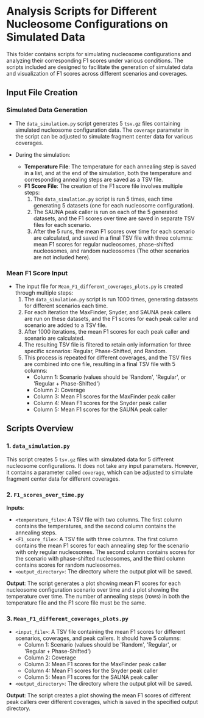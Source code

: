 # Analysis Scripts for Different Nucleosome Configurations on Simulated Data

This folder contains scripts for simulating nucleosome configurations and analyzing their corresponding F1 scores under various conditions. The scripts included are designed to facilitate the generation of simulated data and visualization of F1 scores across different scenarios and coverages.

## Input File Creation

### Simulated Data Generation
- The `data_simulation.py` script generates 5 `tsv.gz` files containing simulated nucleosome configuration data. The `coverage` parameter in the script can be adjusted to simulate fragment center data for various coverages.

- During the simulation:
  - **Temperature File**: The temperature for each annealing step is saved in a list, and at the end of the simulation, both the temperature and corresponding annealing steps are saved as a TSV file.
  - **F1 Score File**: The creation of the F1 score file involves multiple steps:
    1. The `data_simulation.py` script is run 5 times, each time generating 5 datasets (one for each nucleosome configuration). 
    2. The SAUNA peak caller is run on each of the 5 generated datasets, and the F1 scores over time are saved in separate TSV files for each scenario.
    3. After the 5 runs, the mean F1 scores over time for each scenario are calculated, and saved in a final TSV file with three columns: mean F1 scores for regular nucleosomes, phase-shifted nucleosomes, and random nucleosomes (The other scenarios are not included here).

### Mean F1 Score Input
- The input file for `Mean_F1_different_coverages_plots.py` is created through multiple steps:
  1. The `data_simulation.py` script is run 1000 times, generating datasets for different scenarios each time.
  2. For each iteration the MaxFinder, Snyder, and SAUNA peak callers are run on these datasets, and the F1 scores for each peak caller and scenario are added to a TSV file.
  3. After 1000 iterations, the mean F1 scores for each peak caller and scenario are calculated.
  4. The resulting TSV file is filtered to retain only information for three specific scenarios: Regular, Phase-Shifted, and Random.
  5. This process is repeated for different coverages, and the TSV files are combined into one file, resulting in a final TSV file with 5 columns:
     - Column 1: Scenario (values should be 'Random', 'Regular', or 'Regular + Phase-Shifted')
     - Column 2: Coverage
     - Column 3: Mean F1 scores for the MaxFinder peak caller
     - Column 4: Mean F1 scores for the Snyder peak caller
     - Column 5: Mean F1 scores for the SAUNA peak caller

## Scripts Overview

### 1. `data_simulation.py`
This script creates 5 `tsv.gz` files with simulated data for 5 different nucleosome configurations. It does not take any input parameters. However, it contains a parameter called `coverage`, which can be adjusted to simulate fragment center data for different coverages.

### 2. `F1_scores_over_time.py`
**Inputs**:
- `<temperature_file>`: A TSV file with two columns. The first column contains the temperatures, and the second column contains the annealing steps.
- `<F1_score_file>`: A TSV file with three columns. The first column contains the mean F1 scores for each annealing step for the scenario with only regular nucleosomes. The second column contains scores for the scenario with phase-shifted nucleosomes, and the third column contains scores for random nucleosomes.
- `<output_directory>`: The directory where the output plot will be saved.

**Output**: The script generates a plot showing mean F1 scores for each nucleosome configuration scenario over time and a plot showing the temperature over time. The number of annealing steps (rows) in both the temperature file and the F1 score file must be the same.


### 3. `Mean_F1_different_coverages_plots.py`
- `<input_file>`: A TSV file containing the mean F1 scores for different scenarios, coverages, and peak callers. It should have 5 columns:
  - Column 1: Scenario (values should be 'Random', 'Regular', or 'Regular + Phase-Shifted')
  - Column 2: Coverage
  - Column 3: Mean F1 scores for the MaxFinder peak caller
  - Column 4: Mean F1 scores for the Snyder peak caller
  - Column 5: Mean F1 scores for the SAUNA peak caller
- `<output_directory>`: The directory where the output plot will be saved.

**Output**: The script creates a plot showing the mean F1 scores of different peak callers over different coverages, which is saved in the specified output directory.
